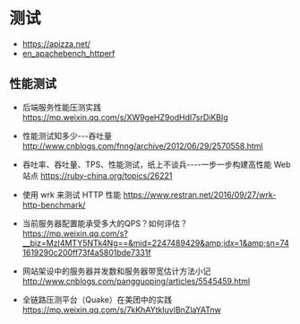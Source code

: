 # 测试

- https://apizza.net/
- [en_apachebench_httperf](http://gwan.com/en_apachebench_httperf.html)

## 性能测试

- 后端服务性能压测实践 https://mp.weixin.qq.com/s/XW9geHZ9odHdI7srDiKBIg

- 性能测试知多少---吞吐量 http://www.cnblogs.com/fnng/archive/2012/06/29/2570558.html
- 吞吐率、吞吐量、TPS、性能测试，纸上不谈兵----一步一步构建高性能 Web 站点 https://ruby-china.org/topics/26221
- 使用 wrk 来测试 HTTP 性能 https://www.restran.net/2016/09/27/wrk-http-benchmark/


- 当前服务器配置能承受多大的QPS？如何评估？ https://mp.weixin.qq.com/s?__biz=MzI4MTY5NTk4Ng==&mid=2247489429&amp;idx=1&amp;sn=741619290c200ff73f4a5801bde7331f
- 网站架设中的服务器并发数和服务器带宽估计方法小记 http://www.cnblogs.com/pangguoping/articles/5545459.html

- 全链路压测平台（Quake）在美团中的实践 https://mp.weixin.qq.com/s/7kKhAYtkIuvlBnZlaYATnw
